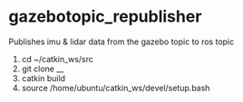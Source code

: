 # gazebotopic_republisher
Publishes imu & lidar data from the gazebo topic to ros topic

1) cd ~/catkin_ws/src
2) git clone __
3) catkin build
4) source /home/ubuntu/catkin_ws/devel/setup.bash
